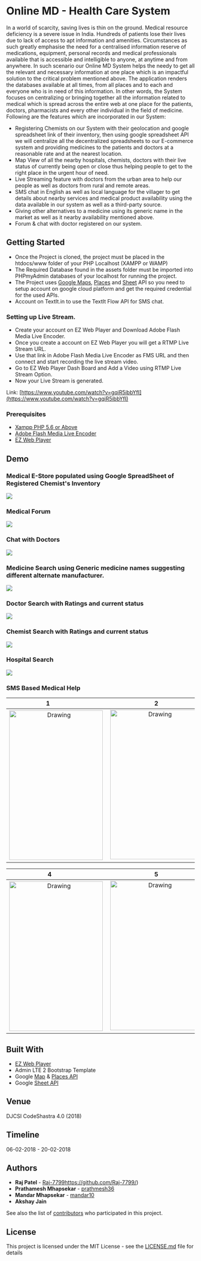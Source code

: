 # Online MD - Health Care System

In a world of scarcity, saving lives is thin on the ground. Medical resource deficiency is a severe issue in India. Hundreds of patients lose their lives due to lack of access to apt information and amenities. Circumstances as such greatly emphasise the need for a centralised information reserve of medications, equipment, personal records and medical professionals available that is accessible and intelligible to anyone, at anytime and from anywhere. In such scenario our Online MD System helps the needy to get all the relevant and necessary information at one place which is an impactful solution to the critical problem mentioned above.
The application renders the databases available at all times, from all places and to each and everyone who is in need of this information. In other words, the System focuses on centralizing or bringing together all the information related to medical which is spread across the entire web at one place for the patients, doctors, pharmacists and every other individual in the field of medicine.
Following are the features which are incorporated in our System:
* Registering Chemists on our System with their geolocation and google spreadsheet link of their inventory, then using google spreadsheet API we will centralize all the decentralized spreadsheets to our E-commerce system and providing medicines to the patients and doctors at a reasonable rate and at the nearest location. 
* Map View of all the nearby hospitals, chemists, doctors with their live status of currently being open or close thus helping people to get to the right place in the urgent hour of need. 
* Live Streaming feature with doctors from the urban area to help our people as well as doctors from rural and remote areas. 
* SMS chat in English as well as local language for the villager to get details about nearby services and medical product availability using the data available in our system as well as a third-party source. 
* Giving other alternatives to a medicine using its generic name in the market as well as it nearby availability mentioned above. 
* Forum & chat with doctor registered on our system.

## Getting Started

* Once the Project is cloned, the project must be placed in the htdocs/www folder of your PHP Localhost (XAMPP or WAMP)
* The Required Database found in the assets folder must be imported into PHPmyAdmin databases of your localhost for running the project.
* The Project uses [Google Maps](https://developers.google.com/maps/documentation/javascript/), [Places](https://developers.google.com/places/) and [Sheet](https://developers.google.com/sheets/api/) API so you need to setup account on google cloud platform and get the required credential for the used APIs.
* Account on TextIt.in to use the TextIt Flow API for SMS chat.
### Setting up Live Stream.

* Create your account on EZ Web Player and Download Adobe Flash Media Live Encoder.
* Once you create a account on EZ Web Player you will get a RTMP Live Stream URL.
* Use that link in Adobe Flash Media Live Encoder as FMS URL and then connect and start recording the live stream video.
* Go to EZ Web Player Dash Board and Add a Video using RTMP Live Stream Option.
* Now your Live Stream is generated.

Link: [https://www.youtube.com/watch?v=gqiR5ibbYfI](https://www.youtube.com/watch?v=gqiR5ibbYfI)

### Prerequisites

* [Xampp PHP 5.6 or Above](https://www.apachefriends.org/download.html)
* [Adobe Flash Media Live Encoder](https://www.adobe.com/go/fmle)
* [EZ Web Player](http://www.ezwebplayer.com/)

## Demo
### Medical E-Store populated using Google SpreadSheet of Registered Chemist's Inventory
<img src="SS/1.png">

### Medical Forum
<img src="SS/2.png">

### Chat with Doctors
<img src="SS/3.png">

### Medicine Search using Generic medicine names suggesting different alternate manufacturer.
<img src="SS/4.png">

### Doctor Search with Ratings and current status
<img src="SS/5.png">

### Chemist Search with Ratings and current status
<img src="SS/6.png">

### Hospital Search
<img src="SS/7.png">

### SMS Based Medical Help
1                          |2                          |3                          |
:-------------------------:|:-------------------------:|:-------------------------:|
<img src="SS/TextIt/1.png" alt="Drawing" width="250" height="400"/>  |  <img src="SS/TextIt/2.png" alt="Drawing" width="250" height="400"/>  |  <img src="SS/TextIt/3.png" alt="Drawing" width="250" height="400"/> |

4                          |5                          |6                          |
:-------------------------:|:-------------------------:|:-------------------------:|
<img src="SS/TextIt/4.png" alt="Drawing" width="250" height="400"/>  |  <img src="SS/TextIt/5.png" alt="Drawing" width="250" height="400"/>  |  <img src="SS/TextIt/6.png" alt="Drawing" width="250" height="400"/>  |

## Built With

* [EZ Web Player](http://www.ezwebplayer.com/)
* Admin LTE 2 Bootstrap Template
* Google [Map](https://developers.google.com/maps/documentation/javascript/) & [Places API](https://developers.google.com/sheets/api/) 
* Google [Sheet API](https://developers.google.com/sheets/api/)

## Venue
 DJCSI CodeShastra 4.0 (2018)
 
 ## Timeline
 06-02-2018 - 20-02-2018


## Authors

* **Raj Patel**  - [Raj-7799]()https://github.com/Raj-7799/)
* **Prathamesh Mhapsekar** - [prathmesh36](https://github.com/prathmesh36 )
* **Mandar Mhapsekar** - [mandar10](https://github.com/mandar10)
* **Akshay Jain**

See also the list of [contributors](https://github.com/your/project/contributors) who participated in this project.

## License

This project is licensed under the MIT License - see the [LICENSE.md](LICENSE.md) file for details

